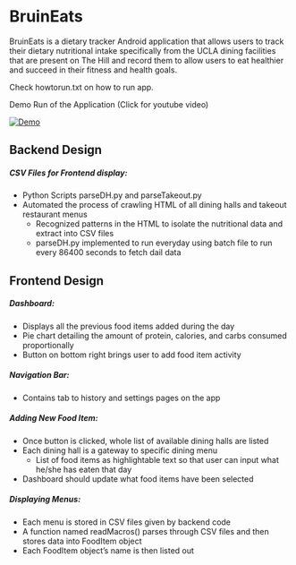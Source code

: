 # BruinEats

BruinEats is a dietary tracker Android application that allows users to track their dietary nutritional intake specifically from the UCLA dining facilities that are present on The Hill and record them to allow users to eat healthier and succeed in their fitness and health goals.

Check howtorun.txt on how to run app.

Demo Run of the Application (Click for youtube video)


[![Demo](https://img.youtube.com/vi/dRvKhcs8IdM/0.jpg)](https://www.youtube.com/watch?v=dRvKhcs8IdM)


## Backend Design

##### CSV Files for Frontend display:
- Python Scripts parseDH.py and parseTakeout.py
- Automated the process of crawling HTML of all dining halls and takeout restaurant menus
  - Recognized patterns in the HTML to isolate the nutritional data and extract into CSV files
  - parseDH.py implemented to run everyday using batch file to run every 86400 seconds to fetch dail data

## Frontend Design

##### Dashboard:
- Displays all the previous food items added during the day
- Pie chart detailing the amount of protein, calories, and carbs consumed proportionally
- Button on bottom right brings user to add food item activity

##### Navigation Bar:
- Contains tab to history and settings pages on the app
##### Adding New Food Item:
- Once button is clicked, whole list of available dining halls are listed
- Each dining hall is a gateway to specific dining menu 
  - List of food items as highlightable text so that user can input what he/she has eaten that day
- Dashboard should update what food items have been selected
##### Displaying Menus:
- Each menu is stored in CSV files given by backend code
- A function named readMacros() parses through CSV files and then stores data into FoodItem object
- Each FoodItem object’s name is then listed out 



